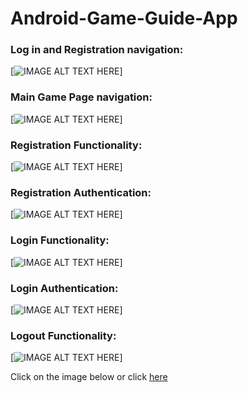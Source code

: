 # Android-Game-Guide-App
### Log in and Registration navigation:
[![IMAGE ALT TEXT HERE](https://drive.google.com/open?id=1C8B5OvH1RkRCB0JouiueSV1l3HFTixwn)]

### Main Game Page navigation:
[![IMAGE ALT TEXT HERE]()]

### Registration Functionality:
[![IMAGE ALT TEXT HERE]()]

### Registration Authentication:
[![IMAGE ALT TEXT HERE]()]

### Login Functionality:
[![IMAGE ALT TEXT HERE]()]

### Login Authentication:
[![IMAGE ALT TEXT HERE]()]

### Logout Functionality:
[![IMAGE ALT TEXT HERE]()]


Click on the image below or click [here](https://drive.google.com/open?id=1wOjCDGIiruikBMlnYNrBMnjbDnk8nYTl)
